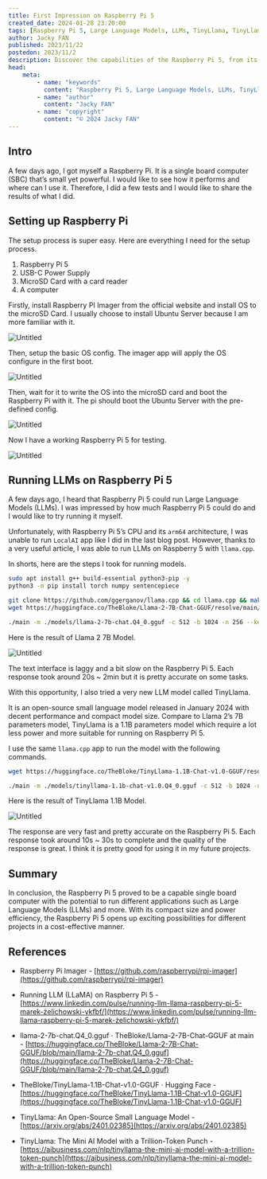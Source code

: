 ```yaml
---
title: First Impression on Raspberry Pi 5
created_date: 2024-01-28 23:20:00
tags: [Raspberry Pi 5, Large Language Models, LLMs, TinyLlama, TinyLlama 1.1B Model]
author: Jacky FAN
published: 2023/11/22
postedon: 2023/11/2
description: Discover the capabilities of the Raspberry Pi 5, from its easy setup process to running Large Language Models (LLMs), and explore its potential for various projects in a cost-effective manner.
head:
    meta:
        - name: "keywords"
          content: "Raspberry Pi 5, Large Language Models, LLMs, TinyLlama, TinyLlama 1.1B Model"
        - name: "author"
          content: "Jacky FAN"
        - name: "copyright"
          content: "© 2024 Jacky FAN"
---
```


## Intro

A few days ago, I got myself a Raspberry Pi. It is a single board computer (SBC) that’s small yet powerful. I would like to see how it performs and where can I use it. Therefore, I did a few tests and I would like to share the results of what I did.

## Setting up Raspberry Pi

The setup process is super easy. Here are everything I need for the setup process.

1. Raspberry Pi 5
2. USB-C Power Supply
3. MicroSD Card with a card reader
4. A computer

Firstly, install Raspberry PI Imager from the official website and install OS to the microSD Card. I usually choose to install Ubuntu Server because I am more familiar with it.

![Untitled](/assets/img/First-Impression-on-Raspberry-Pi-5/01.png)

Then, setup the basic OS config. The imager app will apply the OS configure in the first boot.

![Untitled](/assets/img/First-Impression-on-Raspberry-Pi-5/02.png)

Then, wait for it to write the OS into the microSD card and boot the Raspberry Pi with it. The pi should boot the Ubuntu Server with the pre-defined config.

![Untitled](/assets/img/First-Impression-on-Raspberry-Pi-5/03.png)

Now I have a working Raspberry Pi 5 for testing.

![Untitled](/assets/img/First-Impression-on-Raspberry-Pi-5/04.png)

## Running LLMs on Raspberry Pi 5

A few days ago, I heard that Raspberry Pi 5 could run Large Language Models (LLMs). I was impressed by how much Raspberry Pi 5 could do and I would like to try running it myself.

Unfortunately, with Raspberry Pi 5’s CPU and its `arm64` architecture, I was unable to run `LocalAI` app like I did in the last blog post. However, thanks to a very useful article, I was able to run LLMs on Raspberry 5 with `llama.cpp`.

In shorts, here are the steps I took for running models.

```bash
sudo apt install g++ build-essential python3-pip -y
python3 -m pip install torch numpy sentencepiece

git clone https://github.com/ggerganov/llama.cpp && cd llama.cpp && make
wget https://huggingface.co/TheBloke/Llama-2-7B-Chat-GGUF/resolve/main/llama-2-7b-chat.Q4_0.gguf -P models/

./main -m ./models/llama-2-7b-chat.Q4_0.gguf -c 512 -b 1024 -n 256 --keep 48 --repeat_penalty 1.0 --color -i -r "User:" -f prompts/chat-with-bob.txt
```

Here is the result of Llama 2 7B Model.

![Untitled](/assets/img/First-Impression-on-Raspberry-Pi-5/05.png)

The text interface is laggy and a bit slow on the Raspberry Pi 5. Each response took around 20s ~ 2min but it is pretty accurate on some tasks.

With this opportunity, I also tried a very new LLM model called TinyLlama.

It is an open-source small language model released in January 2024 with decent performance and compact model size. Compare to Llama 2’s 7B parameters model, TinyLlama is a 1.1B parameters model which require a lot less power and more suitable for running on Raspberry Pi 5.

I use the same `llama.cpp` app to run the model with the following commands.

```bash
wget https://huggingface.co/TheBloke/TinyLlama-1.1B-Chat-v1.0-GGUF/resolve/main/tinyllama-1.1b-chat-v1.0.Q4_0.gguf -P models/

./main -m ./models/tinyllama-1.1b-chat-v1.0.Q4_0.gguf -c 512 -b 1024 -n 256 --keep 48 --repeat_penalty 1.0 --color -i -r "User:" -f prompts/chat-with-bob.txt
```

Here is the result of TinyLlama 1.1B Model.

![Untitled](/assets/img/First-Impression-on-Raspberry-Pi-5/06.png)

The response are very fast and pretty accurate on the Raspberry Pi 5. Each response took around 10s ~ 30s to complete and the quality of the response is great. I think it is pretty good for using it in my future projects.

## Summary

In conclusion, the Raspberry Pi 5 proved to be a capable single board computer with the potential to run different applications such as Large Language Models (LLMs) and more. With its compact size and power efficiency, the Raspberry Pi 5 opens up exciting possibilities for different projects in a cost-effective manner.

## References

-   Raspberry Pi Imager - [https://github.com/raspberrypi/rpi-imager](https://github.com/raspberrypi/rpi-imager)

-   Running LLM (LLaMA) on Raspberry Pi 5 - [https://www.linkedin.com/pulse/running-llm-llama-raspberry-pi-5-marek-żelichowski-ykfbf/](https://www.linkedin.com/pulse/running-llm-llama-raspberry-pi-5-marek-żelichowski-ykfbf/)

-   llama-2-7b-chat.Q4_0.gguf · TheBloke/Llama-2-7B-Chat-GGUF at main - [https://huggingface.co/TheBloke/Llama-2-7B-Chat-GGUF/blob/main/llama-2-7b-chat.Q4_0.gguf](https://huggingface.co/TheBloke/Llama-2-7B-Chat-GGUF/blob/main/llama-2-7b-chat.Q4_0.gguf)

-   TheBloke/TinyLlama-1.1B-Chat-v1.0-GGUF · Hugging Face - [https://huggingface.co/TheBloke/TinyLlama-1.1B-Chat-v1.0-GGUF](https://huggingface.co/TheBloke/TinyLlama-1.1B-Chat-v1.0-GGUF)

-   TinyLlama: An Open-Source Small Language Model - [https://arxiv.org/abs/2401.02385](https://arxiv.org/abs/2401.02385)

-   TinyLlama: The Mini AI Model with a Trillion-Token Punch - [https://aibusiness.com/nlp/tinyllama-the-mini-ai-model-with-a-trillion-token-punch](https://aibusiness.com/nlp/tinyllama-the-mini-ai-model-with-a-trillion-token-punch)